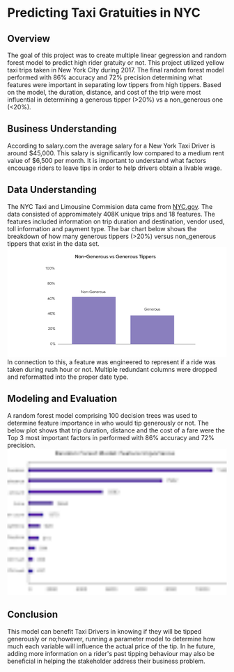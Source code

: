 # Predicting Taxi Gratuities in NYC
<section> <h2>Overview</h2>
The goal of this project was to create multiple linear gegression and random forest model to predict high rider gratuity or not. This project utilized yellow taxi trips taken in New York City during 2017. The final random forest model performed with 86% accuracy and 72% precision determining what features were important in separating low tippers from high tippers. Based on the model, the duration, distance, and cost of the trip were most influential in determining a generous tipper (>20%) vs a non_generous one (<20%).
</section>
  
<section>
  <h2>Business Understanding</h2>
  According to salary.com the average salary for a New York Taxi Driver is around $45,000. This salary is significantly low compared to a medium rent value of $6,500 per month. It is important to understand what factors encouage riders to leave tips in order to help drivers obtain a livable wage.
</section>

<section>
  <h2> Data Understanding</h2>
  The NYC Taxi and Limousine Commision data came from <a href="https://www.nyc.gov/site/tlc/about/tlc-trip-record-data.page">NYC.gov</a>. The data consisted of appromimately 408K unique trips and 18 features. The features included information on trip duration and destination, vendor used, toll information and payment type. The bar chart below shows the breakdown of how many generous tippers (>20%) versus non_generous tippers that exist in the data set. 
  <img src="https://github.com/bedraj123/Predicting_Taxi_Gratuities_NYC/blob/main/images/Non_Generous%20vs%20Generous.png" />
In connection to this, a feature was engineered to represent if a ride was taken during rush hour or not. Multiple redundant columns were dropped and reformatted into the proper date type.
</section>

<section>
  <h2>Modeling and Evaluation</h2>
A random forest model comprising 100 decision trees was used to determine feature importance in who would tip generously or not. The below plot shows that trip duration, distance and the cost of a fare were the Top 3 most important factors in performed with 86% accuracy and 72% precision.
  
<img src="images/Fig2.png" width="600">
</section>
<section><h2>Conclusion</h2>
This model can benefit Taxi Drivers in knowing if they will be tipped generously or no;however, running a parameter model to determine how much each variable will influence the actual price of the tip. In he future, adding more information on a rider's past tipping behaviour may also be beneficial in helping the stakeholder address their business problem.    
</section>
